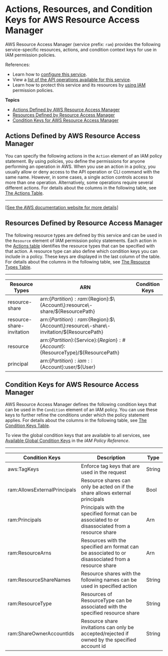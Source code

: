 # Actions, Resources, and Condition Keys for AWS Resource Access Manager<a name="list_awsresourceaccessmanager"></a>

AWS Resource Access Manager \(service prefix: `ram`\) provides the following service\-specific resources, actions, and condition context keys for use in IAM permission policies\.

References:
+ Learn how to [configure this service](https://docs.aws.amazon.com/AWSResourceSharing/latest/UserGuide/)\.
+ View a [list of the API operations available for this service](https://docs.aws.amazon.com/AWSEC2/latest/APIReference/)\.
+ Learn how to protect this service and its resources by [using IAM](https://docs.aws.amazon.com/AWSResourceSharing/latest/UserGuide/UsingRAM.html) permission policies\.

**Topics**
+ [Actions Defined by AWS Resource Access Manager](#awsresourceaccessmanager-actions-as-permissions)
+ [Resources Defined by Resource Access Manager](#awsresourceaccessmanager-resources-for-iam-policies)
+ [Condition Keys for AWS Resource Access Manager](#awsresourceaccessmanager-policy-keys)

## Actions Defined by AWS Resource Access Manager<a name="awsresourceaccessmanager-actions-as-permissions"></a>

You can specify the following actions in the `Action` element of an IAM policy statement\. By using policies, you define the permissions for anyone performing an operation in AWS\. When you use an action in a policy, you usually allow or deny access to the API operation or CLI command with the same name\. However, in some cases, a single action controls access to more than one operation\. Alternatively, some operations require several different actions\. For details about the columns in the following table, see [The Actions Table](reference_policies_actions-resources-contextkeys.md#actions_table)\.


****  
[\[See the AWS documentation website for more details\]](http://docs.aws.amazon.com/IAM/latest/UserGuide/list_awsresourceaccessmanager.html)

## Resources Defined by Resource Access Manager<a name="awsresourceaccessmanager-resources-for-iam-policies"></a>

The following resource types are defined by this service and can be used in the `Resource` element of IAM permission policy statements\. Each action in the [Actions table](#awsresourceaccessmanager-actions-as-permissions) identifies the resource types that can be specified with that action\. A resource type can also define which condition keys you can include in a policy\. These keys are displayed in the last column of the table\. For details about the columns in the following table, see [The Resource Types Table](reference_policies_actions-resources-contextkeys.md#resources_table)\.


****  

| Resource Types | ARN | Condition Keys | 
| --- | --- | --- | 
|   resource\-share  |  arn:$\{Partition\}:ram:$\{Region\}:$\{Account\}:resource\-share/$\{ResourcePath\}  |  | 
|   resource\-share\-invitation  |  arn:$\{Partition\}:ram:$\{Region\}:$\{Account\}:resource\-share\-invitation/$\{ResourcePath\}  |  | 
|   resource  |  arn:$\{Partition\}:$\{Service\}:$\{Region\}:\#\{Account\}:$\{ResourceType\}/$\{ResourcePath\}  |  | 
|   principal  |  arn:$\{Partition\}:iam::$\{Account\}:user/$\{User\}  |  | 

## Condition Keys for AWS Resource Access Manager<a name="awsresourceaccessmanager-policy-keys"></a>

AWS Resource Access Manager defines the following condition keys that can be used in the `Condition` element of an IAM policy\. You can use these keys to further refine the conditions under which the policy statement applies\. For details about the columns in the following table, see [The Condition Keys Table](reference_policies_actions-resources-contextkeys.md#context_keys_table)\.

To view the global condition keys that are available to all services, see [Available Global Condition Keys](reference_policies_condition-keys.html#AvailableKeys) in the *IAM Policy Reference*\.


****  

| Condition Keys | Description | Type | 
| --- | --- | --- | 
|   aws:TagKeys  | Enforce tag keys that are used in the request | String | 
|   ram:AllowsExternalPrincipals  | Resource shares can only be acted on if the share allows external principals | Bool | 
|   ram:Principals  | Principals with the specified format can be associated to or disassociated from a resource share | Arn | 
|   ram:ResourceArns  | Resources with the specified arn format can be associated to or disassociated from a resource share | Arn | 
|   ram:ResourceShareNames  | Resource shares with the following names can be used in specified action | String | 
|   ram:ResourceType  | Resources of ResourceType can be associated with the specified resource share | String | 
|   ram:ShareOwnerAccountIds  | Resource share invitations can only be accepted/rejected if owned by the specified account id | String | 